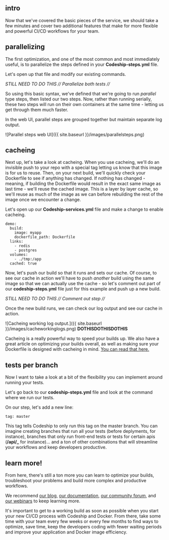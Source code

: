 ## intro

Now that we've covered the basic pieces of the service, we should take a few minutes and cover two additional features that make for more flexible and powerful CI/CD workflows for your team.

## parallelizing

The first optimization, and one of the most common and most immediately useful, is to parallelize the steps defined in your **Codeship-steps.yml** file.

Let's open up that file and modify our existing commands.

*STILL NEED TO DO THIS // Parallelize both tests //*

So using this basic syntax, we've defined that we're going to run *parallel* type steps, then listed our two steps. Now, rather than running serially, these two steps will run on their own containers at the same time - letting us get through them much faster.

In the web UI, parallel steps are grouped together but maintain separate log output.

![Parallel steps web UI]({{ site.baseurl }}/images/parallelsteps.png)

## cacheing

Next up, let's take a look at cacheing. When you use cacheing, we'll do an invisible push to your repo with a special tag letting us know that this image is for us to reuse. Then, on your next build, we'll quickly check your Dockerfile to see if anything has changed. If nothing has changed - meaning, if building the Dockerfile would result in the exact same image as last time - we'll reuse the cached image. This is a layer by layer cache, so we'll reuse as much of the image as we can before rebuilding the rest of the image once we encounter a change.

Let's open up our **Codeship-services.yml** file and make a change to enable cacheing.

```
demo:
  build:
    image: myapp
    dockerfile_path: Dockerfile
  links:
    - redis
    - postgres
  volumes:
    - ./tmp:/app
  cached: true
```

Now, let's push our build so that it runs and sets our cache. Of course, to see our cache in action we'll have to push *another* build using the same image so that we can actually use the cache - so let's comment out part of our **codeship-steps.yml** file just for this example and push up a new build.

*STILL NEED TO DO THIS // Comment out step //*

Once the new build runs, we can check our log output and see our cache in action.

![Cacheing working log output.]({{ site.baseurl }}/images/cacheworkinglogs.png) **DOTHISDOTHISDOTHIS**

Cacheing is a really powerful way to speed your builds up. We also have a great article on optimizing your builds overall, as well as making sure your Dockerfile is designed with cacheing in mind. [You can read that here.](https://blog.codeship.com/speeding-up-your-docker-based-builds-with-codeship/)

## tests per branch

Now I want to take a look at a bit of the flexibility you can implement around running your tests.

Let's go back to our **codeship-steps.yml** file and look at the command where we run our tests.

On our step, let's add a new line:

``tag: master``

This tag tells Codeship to only run this tag on the master branch. You can imagine creating branches that run all your tests (before deplyments, for instance), branches that only run front-end tests or tests for certain apis (**/api/_** for instance)... and a ton of other combinations that will streamline your workflows and keep developers productive.

## learn more!

From here, there's still a ton more you can learn to optimize your builds, troubleshoot your problems and build more complex and productive workflows.

We recommend [our blog](https://blog.codeship.com), [our documentation](https://codeship.com/documentation/), [our community forum](https://community.codeship.com), and [our webinars](http://resources.codeship.com/webinars) to keep learning more.

It's important to get to a working build as soon as possible when you start your new CI/CD process with Codeship and Docker. From there, take some time with your team every few weeks or every few months to find ways to optimize, save time, keep the developers coding with fewer waiting periods and improve your application and Docker image efficiency.
